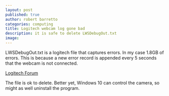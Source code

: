 ```yaml
---
layout: post
published: true
author: robert barretto
categories: computing
title: Logitech webcam log gone bad
description: it is safe to delete LWSDebugOut.txt
image: 
---
```


LWSDebugOut.txt is a logitech file that captures errors.  In my case 1.8GB of errors.  This is because a new error record is appended every 5 seconds that the webcam is not connected.  

[Logitech Forum](https://community.logitech.com/s/question/0D53100006T4eCNCAZ/preventing-lwsdebugouttxt-file-creation)

The file is ok to delete.  Better yet, Windows 10 can control the camera, so might as well uninstall the program.